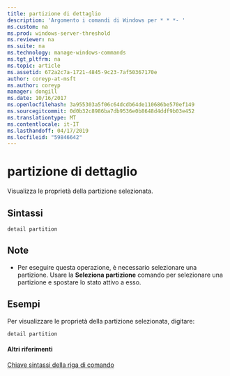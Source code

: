 ```yaml
---
title: partizione di dettaglio
description: 'Argomento i comandi di Windows per * * *- '
ms.custom: na
ms.prod: windows-server-threshold
ms.reviewer: na
ms.suite: na
ms.technology: manage-windows-commands
ms.tgt_pltfrm: na
ms.topic: article
ms.assetid: 672a2c7a-1721-4845-9c23-7af50367170e
author: coreyp-at-msft
ms.author: coreyp
manager: dongill
ms.date: 10/16/2017
ms.openlocfilehash: 3a955303a5f06c64dcdb64de110686be570ef149
ms.sourcegitcommit: 0d0b32c8986ba7db9536e0b8648d4ddf9b03e452
ms.translationtype: MT
ms.contentlocale: it-IT
ms.lasthandoff: 04/17/2019
ms.locfileid: "59846642"
---
```

# <a name="detail-partition"></a>partizione di dettaglio



Visualizza le proprietà della partizione selezionata.

## <a name="syntax"></a>Sintassi

```
detail partition
```

## <a name="remarks"></a>Note

-   Per eseguire questa operazione, è necessario selezionare una partizione. Usare la **Seleziona partizione** comando per selezionare una partizione e spostare lo stato attivo a esso.

## <a name="BKMK_examples"></a>Esempi

Per visualizzare le proprietà della partizione selezionata, digitare:
```
detail partition
```

#### <a name="additional-references"></a>Altri riferimenti

[Chiave sintassi della riga di comando](command-line-syntax-key.md)

